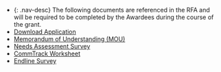 - {: .nav-desc}
  The following documents are referenced in the RFA and will be required to be completed by the Awardees during the course of the grant. 
- [Download Application](/static-resources/docs/poc/poc2013/CommTrack-POC-Application.doc)
- [Memorandum of Understanding (MOU)](/static-resources/docs/poc/poc2013/CommTrack-MOU.doc)
- [Needs Assessment Survey](/static-resources/docs/poc/poc2013/CommTrack-NeedsAssessment.doc)
- [CommTrack Worksheet](/static-resources/docs/poc/poc2013/CommTrack-Worksheet.doc)
- [Endline Survey](/static-resources/docs/poc/poc2013/CommTrack-EndlineSurvey.doc)